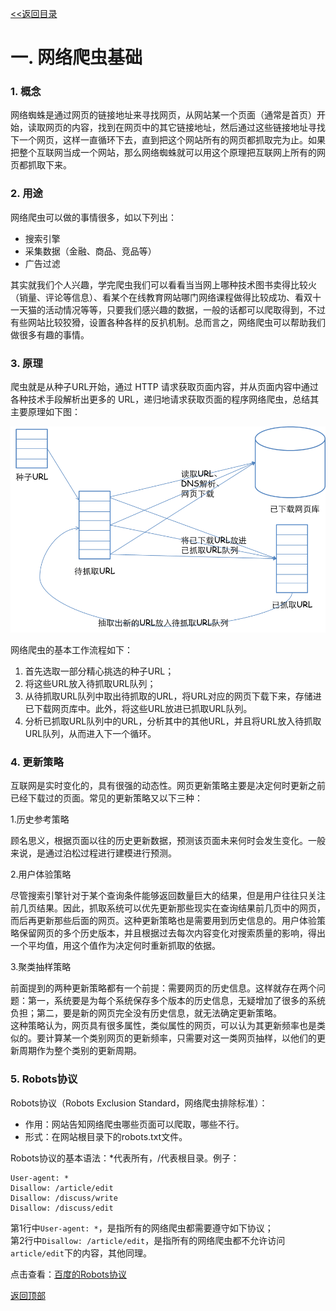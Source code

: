 <a href="index.md" name="top"><<返回目录</a>

# 一. 网络爬虫基础

### 1. 概念
网络蜘蛛是通过网页的链接地址来寻找网页，从网站某一个页面（通常是首页）开始，读取网页的内容，找到在网页中的其它链接地址，然后通过这些链接地址寻找下一个网页，这样一直循环下去，直到把这个网站所有的网页都抓取完为止。如果把整个互联网当成一个网站，那么网络蜘蛛就可以用这个原理把互联网上所有的网页都抓取下来。

### 2. 用途 

网络爬虫可以做的事情很多，如以下列出：

* 搜索引擎
* 采集数据（金融、商品、竞品等）
* 广告过滤

其实就我们个人兴趣，学完爬虫我们可以看看当当网上哪种技术图书卖得比较火（销量、评论等信息）、看某个在线教育网站哪门网络课程做得比较成功、看双十一天猫的活动情况等等，只要我们感兴趣的数据，一般的话都可以爬取得到，不过有些网站比较狡猾，设置各种各样的反扒机制。总而言之，网络爬虫可以帮助我们做很多有趣的事情。


### 3. 原理
爬虫就是从种子URL开始，通过 HTTP 请求获取页面内容，并从页面内容中通过各种技术手段解析出更多的 URL，递归地请求获取页面的程序网络爬虫，总结其主要原理如下图：

![爬虫原理](img/yuanli1.png)

网络爬虫的基本工作流程如下：

1. 首先选取一部分精心挑选的种子URL；
2. 将这些URL放入待抓取URL队列；
3. 从待抓取URL队列中取出待抓取的URL，将URL对应的网页下载下来，存储进已下载网页库中。此外，将这些URL放进已抓取URL队列。
4. 分析已抓取URL队列中的URL，分析其中的其他URL，并且将URL放入待抓取URL队列，从而进入下一个循环。


### 4. 更新策略

互联网是实时变化的，具有很强的动态性。网页更新策略主要是决定何时更新之前已经下载过的页面。常见的更新策略又以下三种：

1.历史参考策略

顾名思义，根据页面以往的历史更新数据，预测该页面未来何时会发生变化。一般来说，是通过泊松过程进行建模进行预测。

2.用户体验策略   

尽管搜索引擎针对于某个查询条件能够返回数量巨大的结果，但是用户往往只关注前几页结果。因此，抓取系统可以优先更新那些现实在查询结果前几页中的网页，而后再更新那些后面的网页。这种更新策略也是需要用到历史信息的。用户体验策略保留网页的多个历史版本，并且根据过去每次内容变化对搜索质量的影响，得出一个平均值，用这个值作为决定何时重新抓取的依据。

3.聚类抽样策略

前面提到的两种更新策略都有一个前提：需要网页的历史信息。这样就存在两个问题：第一，系统要是为每个系统保存多个版本的历史信息，无疑增加了很多的系统负担；第二，要是新的网页完全没有历史信息，就无法确定更新策略。   
这种策略认为，网页具有很多属性，类似属性的网页，可以认为其更新频率也是类似的。要计算某一个类别网页的更新频率，只需要对这一类网页抽样，以他们的更新周期作为整个类别的更新周期。

### 5. Robots协议
Robots协议（Robots Exclusion Standard，网络爬虫排除标准）：    

*   作用：网站告知网络爬虫哪些页面可以爬取，哪些不行。   
*   形式：在网站根目录下的robots.txt文件。

Robots协议的基本语法：*代表所有，/代表根目录。例子：   

```
User-agent: *   
Disallow: /article/edit
Disallow: /discuss/write
Disallow: /discuss/edit
```

第1行中`User-agent: *`，是指所有的网络爬虫都需要遵守如下协议；   
第2行中`Disallow: /article/edit`，是指所有的网络爬虫都不允许访问`article/edit`下的内容，其他同理。   

点击查看：[百度的Robots协议](https://www.baidu.com/robots.txt)




 [返回顶部](#top)


